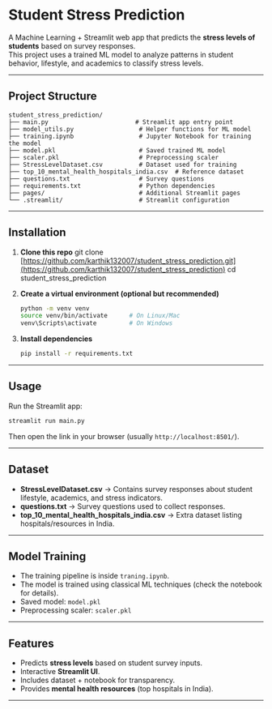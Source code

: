 

# Student Stress Prediction

A Machine Learning + Streamlit web app that predicts the **stress levels of students** based on survey responses.  
This project uses a trained ML model to analyze patterns in student behavior, lifestyle, and academics to classify stress levels.  

---

## Project Structure
```
student_stress_prediction/
├── main.py                        # Streamlit app entry point
├── model_utils.py                  # Helper functions for ML model
├── training.ipynb                  # Jupyter Notebook for training the model
├── model.pkl                       # Saved trained ML model
├── scaler.pkl                      # Preprocessing scaler
├── StressLevelDataset.csv          # Dataset used for training
├── top_10_mental_health_hospitals_india.csv  # Reference dataset
├── questions.txt                   # Survey questions
├── requirements.txt                # Python dependencies
├── pages/                          # Additional Streamlit pages
└── .streamlit/                     # Streamlit configuration

```
---

## Installation

1. **Clone this repo**
   git clone [https://github.com/karthik132007/student_stress_prediction.git](https://github.com/karthik132007/student_stress_prediction)
   cd student_stress_prediction


2. **Create a virtual environment (optional but recommended)**

   ```bash
   python -m venv venv
   source venv/bin/activate      # On Linux/Mac
   venv\Scripts\activate         # On Windows
   ```

3. **Install dependencies**

   ```bash
   pip install -r requirements.txt
   ```

---

## Usage

Run the Streamlit app:

```bash
streamlit run main.py
```

Then open the link in your browser (usually `http://localhost:8501/`).

---

## Dataset

* **StressLevelDataset.csv** → Contains survey responses about student lifestyle, academics, and stress indicators.
* **questions.txt** → Survey questions used to collect responses.
* **top\_10\_mental\_health\_hospitals\_india.csv** → Extra dataset listing hospitals/resources in India.

---

## Model Training

* The training pipeline is inside `traning.ipynb`.
* The model is trained using classical ML techniques (check the notebook for details).
* Saved model: `model.pkl`
* Preprocessing scaler: `scaler.pkl`

---

## Features

* Predicts **stress levels** based on student survey inputs.
* Interactive **Streamlit UI**.
* Includes dataset + notebook for transparency.
* Provides **mental health resources** (top hospitals in India).

---


